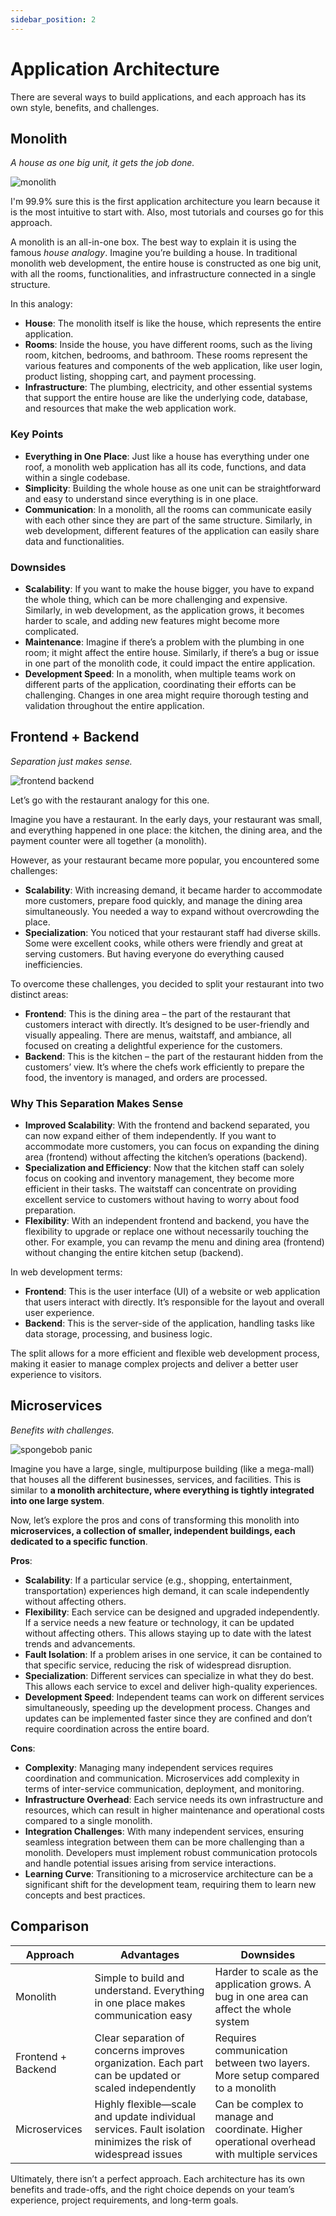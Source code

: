```yaml
---
sidebar_position: 2
---
```


# Application Architecture

There are several ways to build applications, and each approach has its own style, benefits, and challenges.

## Monolith

_A house as one big unit, it gets the job done._

<div>
  <img src={require('@site/static/img/prior-recommended-knowledge/monolith.png').default} alt="monolith" />
</div>

I'm 99.9% sure this is the first application architecture you learn because it is the most intuitive to start with. Also, most tutorials and courses go for this approach.

A monolith is an all-in-one box. The best way to explain it is using the famous _house analogy_. Imagine you’re building a house. In traditional monolith web development, the entire house is constructed as one big unit, with all the rooms, functionalities, and infrastructure connected in a single structure.

In this analogy:

* **House**: The monolith itself is like the house, which represents the entire application.
* **Rooms**: Inside the house, you have different rooms, such as the living room, kitchen, bedrooms, and bathroom. These rooms represent the various features and components of the web application, like user login, product listing, shopping cart, and payment processing.
* **Infrastructure**: The plumbing, electricity, and other essential systems that support the entire house are like the underlying code, database, and resources that make the web application work.

### Key Points

* **Everything in One Place**: Just like a house has everything under one roof, a monolith web application has all its code, functions, and data within a single codebase.
* **Simplicity**: Building the whole house as one unit can be straightforward and easy to understand since everything is in one place.
* **Communication**: In a monolith, all the rooms can communicate easily with each other since they are part of the same structure. Similarly, in web development, different features of the application can easily share data and functionalities.

### Downsides

* **Scalability**: If you want to make the house bigger, you have to expand the whole thing, which can be more challenging and expensive. Similarly, in web development, as the application grows, it becomes harder to scale, and adding new features might become more complicated.
* **Maintenance**: Imagine if there’s a problem with the plumbing in one room; it might affect the entire house. Similarly, if there’s a bug or issue in one part of the monolith code, it could impact the entire application.
* **Development Speed**: In a monolith, when multiple teams work on different parts of the application, coordinating their efforts can be challenging. Changes in one area might require thorough testing and validation throughout the entire application.

## Frontend + Backend

_Separation just makes sense._

<div>
  <img src={require('@site/static/img/prior-recommended-knowledge/frontend-backend.png').default} alt="frontend backend" />
</div>

Let’s go with the restaurant analogy for this one.

Imagine you have a restaurant. In the early days, your restaurant was small, and everything happened in one place: the kitchen, the dining area, and the payment counter were all together (a monolith).

However, as your restaurant became more popular, you encountered some challenges:

* **Scalability**: With increasing demand, it became harder to accommodate more customers, prepare food quickly, and manage the dining area simultaneously. You needed a way to expand without overcrowding the place.
* **Specialization**: You noticed that your restaurant staff had diverse skills. Some were excellent cooks, while others were friendly and great at serving customers. But having everyone do everything caused inefficiencies.

To overcome these challenges, you decided to split your restaurant into two distinct areas:

* **Frontend**: This is the dining area – the part of the restaurant that customers interact with directly. It’s designed to be user-friendly and visually appealing. There are menus, waitstaff, and ambiance, all focused on creating a delightful experience for the customers.
* **Backend**: This is the kitchen – the part of the restaurant hidden from the customers’ view. It’s where the chefs work efficiently to prepare the food, the inventory is managed, and orders are processed.

### Why This Separation Makes Sense

* **Improved Scalability**: With the frontend and backend separated, you can now expand either of them independently. If you want to accommodate more customers, you can focus on expanding the dining area (frontend) without affecting the kitchen’s operations (backend).
* **Specialization and Efficiency**: Now that the kitchen staff can solely focus on cooking and inventory management, they become more efficient in their tasks. The waitstaff can concentrate on providing excellent service to customers without having to worry about food preparation.
* **Flexibility**: With an independent frontend and backend, you have the flexibility to upgrade or replace one without necessarily touching the other. For example, you can revamp the menu and dining area (frontend) without changing the entire kitchen setup (backend).

In web development terms:

* **Frontend**: This is the user interface (UI) of a website or web application that users interact with directly. It’s responsible for the layout and overall user experience.
* **Backend**: This is the server-side of the application, handling tasks like data storage, processing, and business logic.

The split allows for a more efficient and flexible web development process, making it easier to manage complex projects and deliver a better user experience to visitors.

## Microservices

_Benefits with challenges._

<div>
  <img src={require('@site/static/img/prior-recommended-knowledge/spongebob-panic.png').default} alt="spongebob panic" />
</div>

Imagine you have a large, single, multipurpose building (like a mega-mall) that houses all the different businesses, services, and facilities. This is similar to **a monolith architecture, where everything is tightly integrated into one large system**.

Now, let’s explore the pros and cons of transforming this monolith into **microservices, a collection of smaller, independent buildings, each dedicated to a specific function**.

**Pros**:

* **Scalability**: If a particular service (e.g., shopping, entertainment, transportation) experiences high demand, it can scale independently without affecting others.
* **Flexibility**: Each service can be designed and upgraded independently. If a service needs a new feature or technology, it can be updated without affecting others. This allows staying up to date with the latest trends and advancements.
* **Fault Isolation**: If a problem arises in one service, it can be contained to that specific service, reducing the risk of widespread disruption.
* **Specialization**: Different services can specialize in what they do best. This allows each service to excel and deliver high-quality experiences.
* **Development Speed**: Independent teams can work on different services simultaneously, speeding up the development process. Changes and updates can be implemented faster since they are confined and don’t require coordination across the entire board.

**Cons**:

* **Complexity**: Managing many independent services requires coordination and communication. Microservices add complexity in terms of inter-service communication, deployment, and monitoring.
* **Infrastructure Overhead**: Each service needs its own infrastructure and resources, which can result in higher maintenance and operational costs compared to a single monolith.
* **Integration Challenges**: With many independent services, ensuring seamless integration between them can be more challenging than a monolith. Developers must implement robust communication protocols and handle potential issues arising from service interactions.
* **Learning Curve**: Transitioning to a microservice architecture can be a significant shift for the development team, requiring them to learn new concepts and best practices.

## Comparison


| Approach           | Advantages                                                                                                    | Downsides                                                                                   |
|--------------------|---------------------------------------------------------------------------------------------------------------|---------------------------------------------------------------------------------------------|
| Monolith           | Simple to build and understand. Everything in one place makes communication easy                              | Harder to scale as the application grows. A bug in one area can affect the whole system     |
| Frontend + Backend | Clear separation of concerns improves organization. Each part can be updated or scaled independently          | Requires communication between two layers. More setup compared to a monolith                |
| Microservices      | Highly flexible—scale and update individual services. Fault isolation minimizes the risk of widespread issues | Can be complex to manage and coordinate. Higher operational overhead with multiple services |


Ultimately, there isn’t a perfect approach. Each architecture has its own benefits and trade-offs, and the right choice depends on your team’s experience, project requirements, and long-term goals.